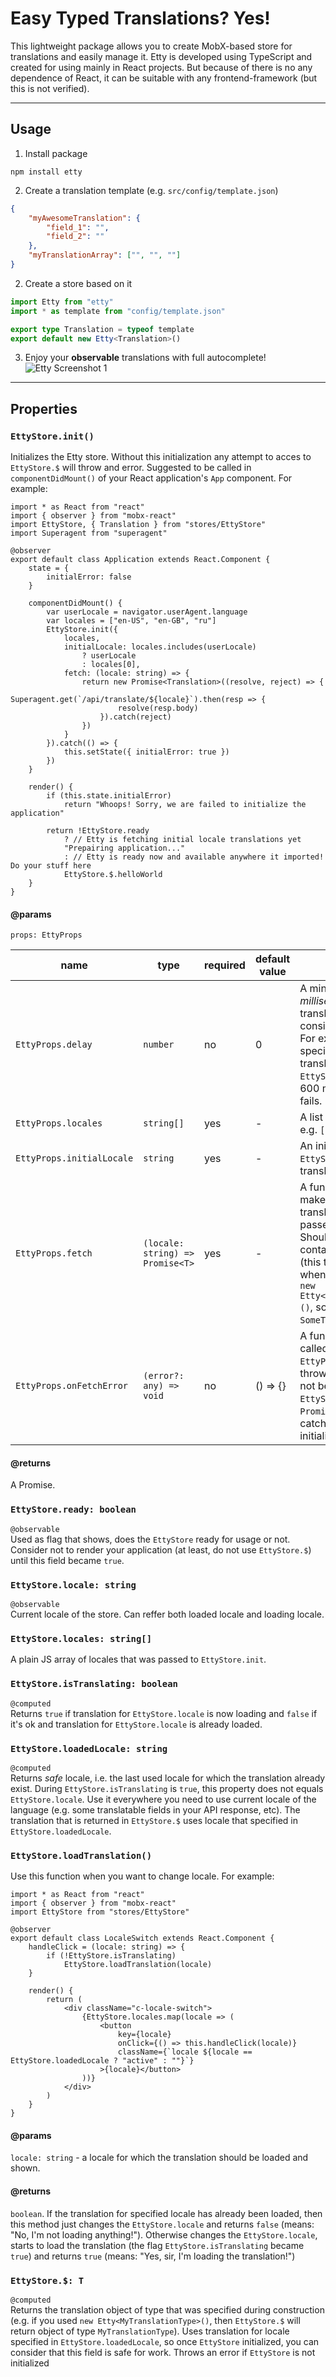 # Easy Typed Translations? Yes!

This lightweight package allows you to create MobX-based store for translations and easily manage it. Etty is developed using TypeScript and created for using mainly in React projects. But because of there is no any dependence of React, it can be suitable with any frontend-framework (but this is not verified).

---

## Usage

1. Install package
```
npm install etty
```

2. Create a translation template (e.g. `src/config/template.json`)
```json
{
	"myAwesomeTranslation": {
		"field_1": "",
		"field_2": ""
	},
	"myTranslationArray": ["", "", ""]
}
```

2. Create a store based on it
```typescript
import Etty from "etty"
import * as template from "config/template.json"

export type Translation = typeof template
export default new Etty<Translation>()
```

3. Enjoy your **observable** translations with full autocomplete!
![Etty Screenshot 1](/images/screenshot1.png)

---

## Properties

### `EttyStore.init()`
Initializes the Etty store. Without this initialization any attempt to acces to `EttyStore.$` will throw and error. Suggested to be called in `componentDidMount()` of your React application's `App` component. For example:

```tsx
import * as React from "react"
import { observer } from "mobx-react"
import EttyStore, { Translation } from "stores/EttyStore"
import Superagent from "superagent"

@observer
export default class Application extends React.Component {
	state = {
		initialError: false
	}

	componentDidMount() {
		var userLocale = navigator.userAgent.language
		var locales = ["en-US", "en-GB", "ru"]
		EttyStore.init({
			locales,
			initialLocale: locales.includes(userLocale)
				? userLocale
				: locales[0],
			fetch: (locale: string) => {
				return new Promise<Translation>((resolve, reject) => {
					Superagent.get(`/api/translate/${locale}`).then(resp => {
						resolve(resp.body) 
					}).catch(reject)
				})
			}
		}).catch(() => {
			this.setState({ initialError: true })
		})
	}

	render() {
		if (this.state.initialError)
			return "Whoops! Sorry, we are failed to initialize the application"

		return !EttyStore.ready
			? // Etty is fetching initial locale translations yet
			"Prepairing application..."
			: // Etty is ready now and available anywhere it imported! Do your stuff here
			EttyStore.$.helloWorld
	}
}
```

#### @params
`props: EttyProps`

name | type | required | default value | description
---- | ---- | -------- | ------------- | -----------
`EttyProps.delay` | `number` | no | 0 |  A minimal delay in _milliseconds_ before the translation request will be considered as successful. For example, if you wil specify `600`, then any translation request within `EttyStore` will take _at least_ 600 millisections unless it fails.
`EttyProps.locales` | `string[]` | yes | - | A list of available locales, e.g. `["ru", "en", "uk"]`
`EttyProps.initialLocale` | `string` | yes | - | An initial locale. `EttyStore.init` will load a translation for this locale.
`EttyProps.fetch` | `(locale: string) => Promise<T>` | yes | - | A function, where you can make request for the translation for locale that is passed as parameter. Should return `Promise` that contains data of type `T` (this type you are passing when creating an instance: `new Etty<SomeTranslationType>()`, so `T` is `SomeTranslationType` here)
`EttyProps.onFetchError` | `(error?: any) => void` | no | () => {} | A function that is being called each time when the `EttyProps.fetch()` will throw `Promise.catch`. Does not being called, if `EttyStore.init()` throws `Promise.catch` (use it's catch to handle initialization fail manually).

#### @returns 
A Promise.


### `EttyStore.ready: boolean`
`@observable`  
Used as flag that shows, does the `EttyStore` ready for usage or not. Consider not to render your application (at least, do not use `EttyStore.$`) until this field became `true`.


### `EttyStore.locale: string`
`@observable`  
Current locale of the store. Can reffer both loaded locale and loading locale.


### `EttyStore.locales: string[]`
A plain JS array of locales that was passed to `EttyStore.init`.


### `EttyStore.isTranslating: boolean`
`@computed`  
Returns `true` if translation for `EttyStore.locale` is now loading and `false` if it's ok and translation for `EttyStore.locale` is already loaded.


### `EttyStore.loadedLocale: string`
`@computed`  
Returns _safe_ locale, i.e. the last used locale for which the translation already exist. During `EttyStore.isTranslating` is `true`, this property does not equals `EttyStore.locale`. Use it everywhere you need to use current locale of the language (e.g. some translatable fields in your API response, etc). The translation that is returned in `EttyStore.$` uses locale that specified in `EttyStore.loadedLocale`.


### `EttyStore.loadTranslation()`
Use this function when you want to change locale. For example:
```tsx
import * as React from "react"
import { observer } from "mobx-react"
import EttyStore from "stores/EttyStore"

@observer
export default class LocaleSwitch extends React.Component {
	handleClick = (locale: string) => {
		if (!EttyStore.isTranslating)
			EttyStore.loadTranslation(locale)
	}

	render() {
		return (
			<div className="c-locale-switch">
				{EttyStore.locales.map(locale => (
					<button
						key={locale}
						onClick={() => this.handleClick(locale)}
						className={`locale ${locale == EttyStore.loadedLocale ? "active" : ""}`}
					>{locale}</button>
				))}
			</div>
		)
	}
}
```

#### @params
`locale: string` - a locale for which the translation should be loaded and shown.
#### @returns
`boolean`. If the translation for specified locale has already been loaded, then this method just changes the `EttyStore.locale` and returns `false` (means: "No, I'm not loading anything!"). Otherwise changes the `EttyStore.locale`, starts to load the translation (the flag `EttyStore.isTranslating` became `true`) and returns `true` (means: "Yes, sir, I'm loading the translation!")


### `EttyStore.$: T`
`@computed`  
Returns the translation object of type that was specified during construction (e.g. if you used `new Etty<MyTranslationType>()`, then `EttyStore.$` will return object of type `MyTranslationType`). Uses translation for locale specified in `EttyStore.loadedLocale`, so once `EttyStore` initialized, you can consider that this field is safe for work. Throws an error if `EttyStore` is not initialized


